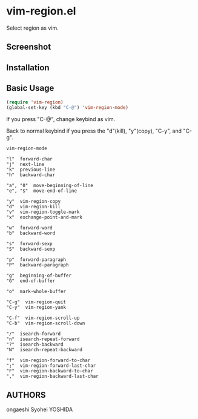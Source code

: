 # vim-region.el

Select region as vim.

## Screenshot

## Installation

## Basic Usage
```lisp
(require 'vim-region)
(global-set-key (kbd "C-@") 'vim-region-mode)
```

If you press "C-@", change keybind as vim.

Back to normal keybind if you press the "d"(kill), "y"(copy), "C-y", and "C-g".

```
vim-region-mode

"l"  forward-char
"j"  next-line
"k"  previous-line
"h"  backward-char

"a", "0"  move-beginning-of-line
"e", "$"  move-end-of-line

"y"  vim-region-copy
"d"  vim-region-kill
"v"  vim-region-toggle-mark
"x"  exchange-point-and-mark

"w"  forward-word
"b"  backward-word

"s"  forward-sexp
"S"  backward-sexp

"p"  forward-paragraph
"P"  backward-paragraph

"g"  beginning-of-buffer
"G"  end-of-buffer

"o"  mark-whole-buffer

"C-g"  vim-region-quit
"C-y"  vim-region-yank

"C-f"  vim-region-scroll-up
"C-b"  vim-region-scroll-down

"/"  isearch-forward
"n"  isearch-repeat-forward
"?"  isearch-backward
"N"  isearch-repeat-backward

"f"  vim-region-forward-to-char
";"  vim-region-forward-last-char
"F"  vim-region-backward-to-char
","  vim-region-backward-last-char
```

## AUTHORS
ongaeshi
Syohei YOSHIDA
